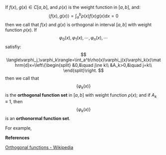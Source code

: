



If $f(x),\ g(x)\in C[a,b]$, and $\rho(x)$ is the weight function in $[a,b]$, and:
$$
\langle f(x),g(x)\rangle=\int_a^b\rho(x)f(x)g(x)\mathrm{d}x=0
$$
then we call that $f(x)$ and $g(x)$ is orthogonal in interval $[a,b]$ with weight function $\rho(x)$. If $$\varphi_0(x),\varphi_1(x),\cdots,\varphi_n(x),\cdots$$ satisfiy:
$$
\langle\varphi_j,\varphi_k\rangle=\int_a^b\rho(x)\varphi_j(x)\varphi_k(x)\mathrm{d}x=\left\{\begin{split}
&0,&\quad j\ne k\\
&A_k>0,&\quad j=k\\
\end{split}\right.
$$
then we call that $$\{\varphi_k(x)\}$$ is the **orthogonal function set** in $[a,b]$ with weight function $\rho(x)$; and if $A_k\equiv1$, then $$\{\varphi_k(x)\}$$ is an **orthonormal function set**.

For example, 







**References**

[Orthogonal functions - Wikipedia](https://en.wikipedia.org/wiki/Orthogonal_functions)